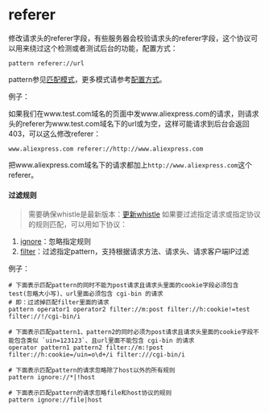 
# referer

修改请求头的referer字段，有些服务器会校验请求头的referer字段，这个协议可以用来绕过这个检测或者测试后台的功能，配置方式：

	pattern referer://url

pattern参见[匹配模式](../pattern.html)，更多模式请参考[配置方式](../mode.html)。

例子：

如果我们在www.test.com域名的页面中发www.aliexpress.com的请求，则请求头的referer为www.test.com域名下的url或为空，这样可能请求到后台会返回403，可以这么修改referer：

	www.aliexpress.com referer://http://www.aliexpress.com

把www.aliexpress.com域名下的请求都加上`http://www.aliexpress.com`这个referer。

#### 过滤规则
> 需要确保whistle是最新版本：[更新whistle](../update.html)
如果要过滤指定请求或指定协议的规则匹配，可以用如下协议：
1. [ignore](./ignore.html)：忽略指定规则
2. [filter](./filter.html)：过滤指定pattern，支持根据请求方法、请求头、请求客户端IP过滤

例子：

```
# 下面表示匹配pattern的同时不能为post请求且请求头里面的cookie字段必须包含test(忽略大小写)、url里面必须包含 cgi-bin 的请求
# 即：过滤掉匹配filter里面的请求
pattern operator1 operator2 filter://m:post filter://h:cookie!=test filter://!/cgi-bin/i

# 下面表示匹配pattern1、pattern2的同时必须为post请求且请求头里面的cookie字段不能包含类似 `uin=123123`、且url里面不能包含 cgi-bin 的请求
operator pattern1 pattern2 filter://m:!post filter://h:cookie=/uin=o\d+/i filter:///cgi-bin/i

# 下面表示匹配pattern的请求忽略除了host以外的所有规则
pattern ignore://*|!host

# 下面表示匹配pattern的请求忽略file和host协议的规则
pattern ignore://file|host
```
